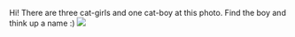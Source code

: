 Hi! There are three cat-girls and one cat-boy at this photo. Find the boy and think up a name :)
 <img src="https://pp.userapi.com/c849020/v849020824/13068/EnIjQlFWJvM.jpg" /> 